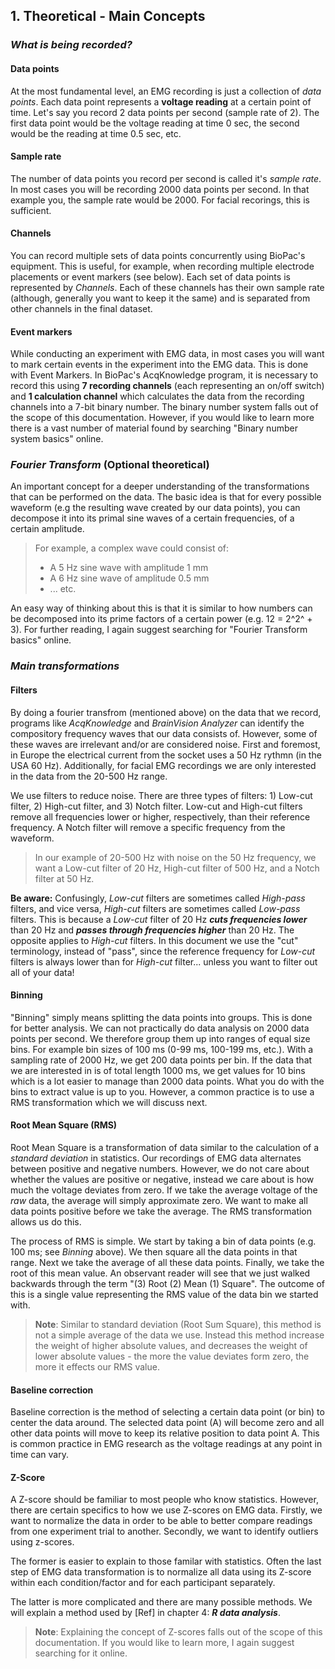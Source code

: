 ## 1\. Theoretical - Main Concepts

### *What is being recorded?*

#### **Data points**
At the most fundamental level, an EMG recording is just a collection of *data points*. Each data point represents a **voltage reading** at a certain point of time. Let's say you record 2 data points per second (sample rate of 2). The first data point would be the voltage reading at time 0 sec, the second would be the reading at time 0.5 sec, etc.

#### **Sample rate**
The number of data points you record per second is called it's *sample rate*. In most cases you will be recording 2000 data points per second. In that example you, the sample rate would be 2000. For facial recorings, this is sufficient.

#### **Channels**
You can record multiple sets of data points concurrently using BioPac's equipment. This is useful, for example, when recording multiple electrode placements or event markers (see below). Each set of data points is represented by *Channels*. Each of these channels has their own sample rate (although, generally you want to keep it the same) and is separated from other channels in the final dataset.

#### **Event markers**
While conducting an experiment with EMG data, in most cases you will want to mark certain events in the experiment into the EMG data. This is done with Event Markers. In BioPac's AcqKnowledge program, it is necessary to record this using **7 recording channels** (each representing an on/off switch) and **1 calculation channel** which calculates the data from the recording channels into a 7-bit binary number. The binary number system falls out of the scope of this documentation. However, if you would like to learn more there is a vast number of material found by searching "Binary number system basics" online.

### *Fourier Transform* (Optional theoretical)
An important concept for a deeper understanding of the transformations that can be performed on the data. The basic idea is that for every possible waveform (e.g the resulting wave created by our data points), you can decompose it into its primal sine waves of a certain frequencies, of a certain amplitude.

>For example, a complex wave could consist of:
> - A 5 Hz sine wave with amplitude 1 mm
> - A 6 Hz sine wave of amplitude 0.5 mm
> - ... etc.

An easy way of thinking about this is that it is similar to how numbers can be decomposed into its prime factors of a certain power (e.g. 12 = 2^2^ + 3). For further reading, I again suggest searching for "Fourier Transform basics" online.

### *Main transformations*

#### **Filters**
By doing a fourier transfrom (mentioned above) on the data that we record, programs like *AcqKnowledge* and *BrainVision Analyzer* can identify the compository frequency waves that our data consists of. However, some of these waves are irrelevant and/or are considered noise. First and foremost, in Europe the electrical current from the socket uses a 50 Hz rythmn (in the USA 60 Hz). Additionally, for facial EMG recordings we are only interested in the data from the 20-500 Hz range.

We use filters to reduce noise. There are three types of filters: 1) Low-cut filter, 2) High-cut filter, and 3) Notch filter. Low-cut and High-cut filters remove all frequencies lower or higher, respectively, than their reference frequency. A Notch filter will remove a specific frequency from the waveform.

> In our example of 20-500 Hz with noise on the 50 Hz frequency, we want a Low-cut filter of 20 Hz, High-cut filter of 500 Hz, and a Notch filter at 50 Hz.

**Be aware:** Confusingly, *Low-cut* filters are sometimes called *High-pass* filters, and vice versa, *High-cut* filters are sometimes called *Low-pass* filters. This is because a *Low-cut* filter of 20 Hz ***cuts frequencies lower*** than 20 Hz and ***passes through frequencies higher*** than 20 Hz. The opposite applies to *High-cut* filters. In this document we use the "cut" terminology, instead of "pass", since the reference frequency for *Low-cut* filters is always lower than for *High-cut* filter... unless you want to filter out all of your data!

#### **Binning**
"Binning" simply means splitting the data points into groups. This is done for better analysis. We can not practically do data analysis on 2000 data points per second. We therefore group them up into ranges of equal size bins. For example bin sizes of 100 ms (0-99 ms, 100-199 ms, etc.). With a sampling rate of 2000 Hz, we get 200 data points per bin. If the data that we are interested in is of total length 1000 ms, we get values for 10 bins which is a lot easier to manage than 2000 data points. What you do with the bins to extract value is up to you. However, a common practice is to use a RMS transformation which we will discuss next.

#### **Root Mean Square (RMS)**
Root Mean Square is a transformation of data similar to the calculation of a *standard deviation* in statistics. Our recordings of EMG data alternates between positive and negative numbers. However, we do not care about whether the values are positive or negative, instead we care about is how much the voltage deviates from zero. If we take the average voltage of the *raw* data, the average will simply approximate zero. We want to make all data points positive before we take the average. The RMS transformation allows us do this.

The process of RMS is simple. We start by taking a bin of data points (e.g. 100 ms; see *Binning* above). We then square all the data points in that range. Next we take the average of all these data points. Finally, we take the root of this mean value. An observant reader will see that we just walked backwards through the term "(3) Root (2) Mean (1) Square". The outcome of this is a single value representing the RMS value of the data bin we started with.

> **Note**: Similar to standard deviation (Root Sum Square), this method is not a simple average of the data we use. Instead this method increase the weight of higher absolute values, and decreases the weight of lower absolute values - the more the value deviates form zero, the more it effects our RMS value.

#### **Baseline correction**
Baseline correction is the method of selecting a certain data point (or bin) to center the data around. The selected data point (A) will become zero and all other data points will move to keep its relative position to data point A. This is common practice in EMG research as the voltage readings at any point in time can vary.

#### **Z-Score**
A Z-score should be familiar to most people who know statistics. However, there are certain specifics to how we use Z-scores on EMG data. Firstly, we want to normalize the data in order to be able to better compare readings from one experiment trial to another. Secondly, we want to identify outliers using z-scores.

The former is easier to explain to those familar with statistics. Often the last step of EMG data transformation is to normalize all data using its Z-score within each condition/factor and for each participant separately.

The latter is more complicated and there are many possible methods. We will explain a method used by [Ref] in chapter 4: ***R data analysis***.

> **Note**: Explaining the concept of Z-scores falls out of the scope of this documentation. If you would like to learn more, I again suggest searching for it online.